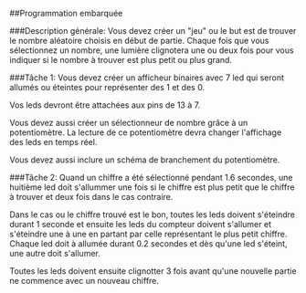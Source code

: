 ##Programmation embarquée

###Description générale:
Vous devez créer un "jeu" ou le but est de trouver le nombre aléatoire choisis en début de partie. Chaque fois que vous sélectionnez un nombre, une lumière clignotera une ou deux fois pour vous indiquer si le nombre à trouver est plus petit ou plus grand.

###Tâche 1:
Vous devez créer un afficheur binaires avec 7 led qui seront allumés ou éteintes pour représenter des 1 et des 0.

Vos leds devront être attachées aux pins de 13 à 7.

Vous devez aussi créer un sélectionneur de nombre grâce à un potentiomètre. La lecture de ce potentiomètre devra changer l'affichage des leds en temps réel.

Vous devez aussi inclure un schéma de branchement du potentiomètre.

###Tâche 2:
Quand un chiffre a été sélectionné pendant 1.6 secondes, une huitième led doit s'allummer une fois si le chiffre est plus petit que le chiffre à trouver et deux fois dans le cas contraire.

Dans le cas ou le chiffre trouvé est le bon, toutes les leds doivent s'éteindre durant 1 seconde et ensuite les leds du compteur doivent s'allumer et s'éteindre une à une en partant par celle représentant le plus petit chiffre. Chaque led doit à allumée durant 0.2 secondes et dès qu'une led s'éteint, une autre doit s'allumer.

Toutes les leds doivent ensuite clignotter 3 fois avant qu'une nouvelle partie ne commence avec un nouveau chiffre.